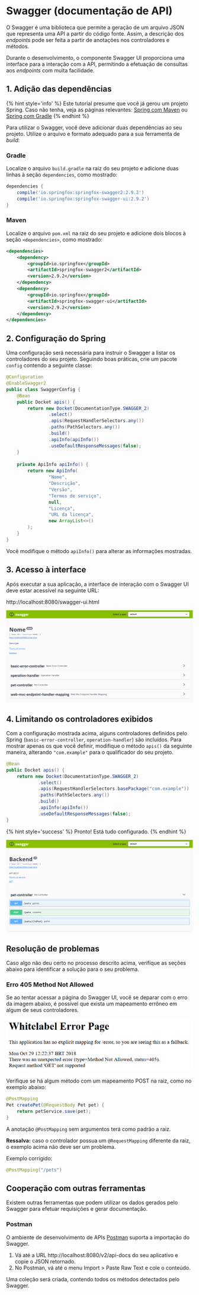 # Swagger (documentação de API)

O Swagger é uma biblioteca que permite a geração de um arquivo JSON que
representa uma API a partir do código fonte. Assim, a descrição dos
_endpoints_ pode ser feita a partir de anotações nos controladores e métodos.

Durante o desenvolvimento, o componente Swagger UI proporciona uma interface
para a interação com a API, permitindo a efetuação de consultas aos
_endpoints_ com muita facilidade.

## 1. Adição das dependências

{% hint style='info' %}
Este tutorial presume que você já gerou um projeto Spring.
Caso não tenha, veja as páginas relevantes:
[Spring com Maven](spring-com-maven.md) ou
[Spring com Gradle](spring-com-gradle.md)
{% endhint %}

Para utilizar o Swagger, você deve adicionar duas dependências ao seu projeto.
Utilize o arquivo e formato adequado para a sua ferramenta de _build_:

### Gradle

Localize o arquivo `build.gradle` na raiz do seu projeto e adicione duas
linhas à seção `dependencies`, como mostrado:

~~~groovy
dependencies {
	compile('io.springfox:springfox-swagger2:2.9.2')
	compile('io.springfox:springfox-swagger-ui:2.9.2')
}
~~~

### Maven

Localize o arquivo `pom.xml` na raiz do seu projeto e adicione dois blocos à
seção `<dependencies>`, como mostrado:

~~~xml
<dependencies>
	<dependency>
	    <groupId>io.springfox</groupId>
	    <artifactId>springfox-swagger2</artifactId>
	    <version>2.9.2</version>
	</dependency>
	<dependency>
	    <groupId>io.springfox</groupId>
	    <artifactId>springfox-swagger-ui</artifactId>
	    <version>2.9.2</version>
	</dependency>
</dependencies>
~~~

## 2. Configuração do Spring

Uma configuração será necessária para instruir o Swagger a listar os
controladores do seu projeto. Seguindo boas práticas, crie um
pacote `config` contendo a seguinte classe:

~~~java
@Configuration
@EnableSwagger2
public class SwaggerConfig {
    @Bean
    public Docket apis() {
        return new Docket(DocumentationType.SWAGGER_2)
                .select()
                .apis(RequestHandlerSelectors.any())
                .paths(PathSelectors.any())
                .build()
                .apiInfo(apiInfo())
                .useDefaultResponseMessages(false);
    }

    private ApiInfo apiInfo() {
        return new ApiInfo(
                "Nome",
                "Descrição",
                "Versão",
                "Termos de serviço",
                null,
                "Licença",
                "URL da licença",
                new ArrayList<>()
        );
    }
}
~~~

Você modifique o método `apiInfo()` para alterar as informações mostradas.

## 3. Acesso à interface

Após executar a sua aplicação, a interface de interação com o Swagger UI deve
estar acessível na seguinte URL:

http://localhost:8080/swagger-ui.html

![Página do Swagger UI](../.gitbook/assets/swagger-ui.png)

## 4. Limitando os controladores exibidos

Com a configuração mostrada acima, alguns controladores definidos pelo Spring
(`basic-error-controller`, `operation-handler`) são incluídos. Para mostrar
apenas os que você definir, modifique o método `apis()` da seguinte maneira,
alterando `"com.example"` para o qualificador do seu projeto.

~~~java
@Bean
public Docket apis() {
    return new Docket(DocumentationType.SWAGGER_2)
            .select()
            .apis(RequestHandlerSelectors.basePackage("com.example"))
            .paths(PathSelectors.any())
            .build()
            .apiInfo(apiInfo())
            .useDefaultResponseMessages(false);
}
~~~

{% hint style='success' %}
Pronto! Está tudo configurado.
{% endhint %}

![Página do Swagger UI limitada aos controladores do projeto](../.gitbook/assets/swagger-ui-limitado.png)

## Resolução de problemas

Caso algo não deu certo no processo descrito acima, verifique as seções
abaixo para identificar a solução para o seu problema.

### Erro 405 Method Not Allowed

Se ao tentar acessar a página do Swagger UI, você se deparar com o erro da imagem abaixo, é possível que exista um mapeamento errôneo em algum de seus controladores.

![Página de erro Method not Allowed](../.gitbook/assets/swagger-ui-erro-method-not-allowed.png)

Verifique se há algum método com um mapeamento POST na raiz, como no exemplo abaixo:

~~~java
@PostMapping
Pet createPet(@RequestBody Pet pet) {
    return petService.save(pet);
}
~~~

A anotação `@PostMapping` sem argumentos terá como padrão a raiz.

**Ressalva:** caso o controlador possua um `@RequestMapping` diferente da
raiz, o exemplo acima não deve ser um problema.

Exemplo corrigido:

~~~java
@PostMapping("/pets")
~~~

## Cooperação com outras ferramentas

Existem outras ferramentas que podem utilizar os dados gerados pelo Swagger
para efetuar requisições e gerar documentação.

### Postman

O ambiente de desenvolvimento de APIs [Postman](https://www.getpostman.com/) suporta a importação do Swagger.

1. Vá até a URL http://localhost:8080/v2/api-docs do seu aplicativo e copie o JSON retornado.
2. No Postman, vá até o menu Import > Paste Raw Text e cole o conteúdo.

Uma coleção será criada, contendo todos os métodos detectados pelo Swagger.

